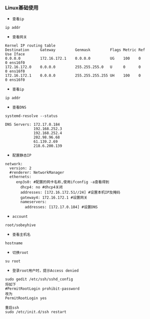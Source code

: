 ### Linux基础使用

- `查看ip`
```
ip addr
```

- `查看网关`
```
Kernel IP routing table
Destination     Gateway         Genmask         Flags Metric Ref    Use Iface
0.0.0.0         172.16.172.1    0.0.0.0         UG    100    0        0 ens16f0
172.16.172.0    0.0.0.0         255.255.255.0   U     0      0        0 ens16f0
172.16.172.1    0.0.0.0         255.255.255.255 UH    100    0        0 ens16f0
```

- `查看ip`
```
ip addr
```

- `查看DNS`
```
systemd-resolve --status

DNS Servers: 172.17.0.184
             192.168.252.3
             192.168.252.4
             202.98.96.68
             61.139.2.69
             218.6.200.139
```

- `配置静态IP`
```
network:
  version: 2
  #renderer: NetworkManager
  ethernets:
     enp3s0: #配置的网卡名称,使用ifconfig -a查看得到
       dhcp4: no #dhcp4关闭
       addresses: [172.16.172.51//24] #设置本机IP及掩码
       gateway4: 172.16.172.1 #设置网关
       nameservers:
         addresses: [172.17.0.184] #设置DNS
```

- `account`
```
root/sobeyhive
```

- `查看主机名`
```
hostname
```

- `切换root`
```
su root
```

- `登录root用户时，提示Access denied`
```
sudo gedit /etc/ssh/sshd_config
将如下
#PermitRootLogin prohibit-password
改为
PermitRootLogin yes

重启ssh
sudo /etc/init.d/ssh restart
```

